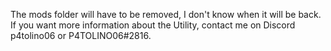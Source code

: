 The mods folder will have to be removed, I don't know when it will be back. If you want more information about the Utility, contact me on Discord p4tolino06 or P4TOLINO06#2816.